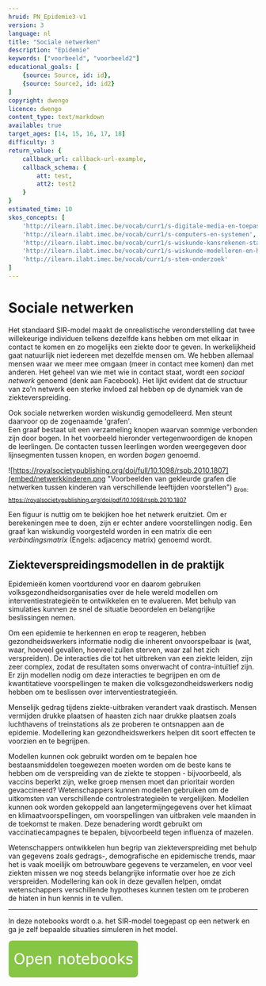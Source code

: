 ```yaml
---
hruid: PN_Epidemie3-v1
version: 3
language: nl
title: "Sociale netwerken"
description: "Epidemie"
keywords: ["voorbeeld", "voorbeeld2"]
educational_goals: [
    {source: Source, id: id}, 
    {source: Source2, id: id2}
]
copyright: dwengo
licence: dwengo
content_type: text/markdown
available: true
target_ages: [14, 15, 16, 17, 18]
difficulty: 3
return_value: {
    callback_url: callback-url-example,
    callback_schema: {
        att: test,
        att2: test2
    }
}
estimated_time: 10
skos_concepts: [
    'http://ilearn.ilabt.imec.be/vocab/curr1/s-digitale-media-en-toepassingen', 
    'http://ilearn.ilabt.imec.be/vocab/curr1/s-computers-en-systemen', 
    'http://ilearn.ilabt.imec.be/vocab/curr1/s-wiskunde-kansrekenen-statistiek',
    'http://ilearn.ilabt.imec.be/vocab/curr1/s-wiskunde-modelleren-en-heuristiek', 
    'http://ilearn.ilabt.imec.be/vocab/curr1/s-stem-onderzoek'
]
---
```


# Sociale netwerken

Het standaard SIR-model maakt de onrealistische veronderstelling dat twee willekeurige individuen telkens dezelfde kans hebben om met elkaar in contact te komen 
en zo mogelijks een ziekte door te geven. In werkelijkheid gaat natuurlijk niet iedereen met dezelfde mensen om. 
We hebben allemaal mensen waar we meer mee omgaan (meer in contact mee komen) dan met anderen. 
Het geheel van wie met wie in contact staat, wordt een *sociaal netwerk* genoemd (denk aan Facebook). Het lijkt evident dat de structuur van zo'n netwerk een sterke invloed zal hebben op de dynamiek van de ziekteverspreiding.

Ook sociale netwerken worden wiskundig gemodelleerd. Men steunt daarvoor op de zogenaamde 'grafen'.  
Een graaf bestaat uit een verzameling knopen waarvan sommige verbonden zijn door bogen. 
In het voorbeeld hieronder vertegenwoordigen de knopen de leerlingen. 
De contacten tussen leerlingen worden weergegeven door lijnsegmenten tussen knopen, en worden *bogen* genoemd. 

![https://royalsocietypublishing.org/doi/full/10.1098/rspb.2010.1807](embed/netwerkkinderen.png "Voorbeelden van gekleurde grafen die netwerken tussen kinderen van verschillende leeftijden voorstellen")
<sub>Bron: https://royalsocietypublishing.org/doi/pdf/10.1098/rspb.2010.1807</sub>

Een figuur is nuttig om te bekijken hoe het netwerk eruitziet. Om er berekeningen mee te doen, zijn er echter andere voorstellingen nodig. 
Een graaf kan wiskundig voorgesteld worden in een matrix die een *verbindingsmatrix* (Engels: adjacency matrix) genoemd wordt.

## Ziekteverspreidingsmodellen in de praktijk

Epidemieën komen voortdurend voor en daarom gebruiken volksgezondheidsorganisaties over de hele wereld modellen om interventiestrategieën te ontwikkelen 
en te evalueren. Met behulp van simulaties kunnen ze snel de situatie beoordelen en belangrijke beslissingen nemen. 

Om een ​​epidemie te herkennen en erop te reageren, hebben gezondheidswerkers informatie nodig die inherent onvoorspelbaar 
is (wat, waar, hoeveel gevallen, hoeveel zullen sterven, waar zal het zich verspreiden). 
De interacties die tot het uitbreken van een ziekte leiden, zijn zeer complex, zodat de resultaten soms onverwacht of contra-intuïtief zijn. 
Er zijn modellen nodig om deze interacties te begrijpen en om de kwantitatieve voorspellingen te maken die volksgezondheidswerkers nodig hebben 
om te beslissen over interventiestrategieën.

Menselijk gedrag tijdens ziekte-uitbraken verandert vaak drastisch. 
Mensen vermijden drukke plaatsen of haasten zich naar drukke plaatsen zoals luchthavens of treinstations als ze proberen te ontsnappen aan de epidemie. 
Modellering kan gezondheidswerkers helpen dit soort effecten te voorzien en te begrijpen.

Modellen kunnen ook gebruikt worden om te bepalen hoe bestaansmiddelen toegewezen moeten worden om de beste kans te hebben 
om de verspreiding van de ziekte te stoppen - bijvoorbeeld, als vaccins beperkt zijn, welke groep mensen moet dan prioritair worden gevaccineerd? 
Wetenschappers kunnen modellen gebruiken om de uitkomsten van verschillende controlestrategieën te vergelijken. 
Modellen kunnen ook worden gekoppeld aan langetermijngegevens over het klimaat en klimaatvoorspellingen, om voorspellingen van uitbraken vele maanden 
in de toekomst te maken. Deze benadering wordt gebruikt om vaccinatiecampagnes te bepalen, bijvoorbeeld tegen influenza of mazelen.

Wetenschappers ontwikkelen hun begrip van ziekteverspreiding met behulp van gegevens zoals gedrags-, demografische en epidemische trends, 
maar het is vaak moeilijk om betrouwbare gegevens te verzamelen, en voor veel ziekten missen we nog steeds belangrijke informatie over hoe ze zich verspreiden. 
Modellering kan ook in deze gevallen helpen, omdat wetenschappers verschillende hypotheses kunnen testen om te proberen de hiaten in hun kennis in te vullen.

***

In deze notebooks wordt o.a. het SIR-model toegepast op een netwerk en ga je zelf bepaalde situaties simuleren in het model.

[![](embed/Knop.png "Knop")](https://kiks.ilabt.imec.be/jupyterhub/?id=1221 "Notebooks Epidemie")
